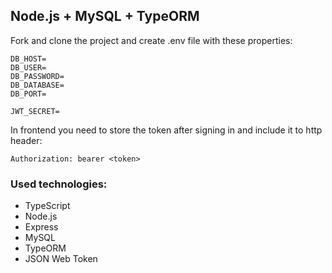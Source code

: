 ## Node.js + MySQL + TypeORM

Fork and clone the project and create .env file with these properties:

```
DB_HOST=
DB_USER=
DB_PASSWORD=
DB_DATABASE=
DB_PORT=

JWT_SECRET=
```
In frontend you need to store the token after signing in and include it to http header:
```
Authorization: bearer <token>
```


### Used technologies:
- TypeScript
- Node.js
- Express
- MySQL
- TypeORM
- JSON Web Token

